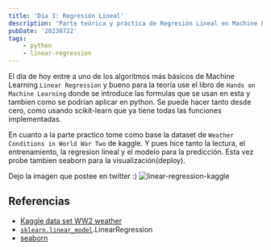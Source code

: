```yaml
---
title: 'Dia 3: Regresión Lineal'
description: 'Parte teórica y práctica de Regresión Lineal en Machine Learning'
pubDate: '20230722'
tags:
    - python
    - linear-regression
---
```


El día de hoy entre a uno de los algoritmos más básicos de Machine Learning `Linear Regression` y bueno para la teoría use el libro de `Hands on Machine Learning` donde se introduce las formulas que se usan en esta y tambien como se podrían aplicar en python. Se puede hacer tanto desde cero, como usando scikit-learn que ya tiene todas las funciones implementadas.

En cuanto a la parte practico tome como base la dataset de `Weather Conditions in World War Two` de kaggle. Y pues hice tanto la lectura, el entrenamiento, la regresion lineal y el modelo para la predicción. Esta vez probe tambien seaborn para la visualización(deploy).

Dejo la imagen que postee en twitter :)
![linear-regression-kaggle](https://pbs.twimg.com/media/F1xsBnCXsAA5eoy?format=jpg&name=medium)


## Referencias
- [Kaggle data set WW2 weather](https://www.kaggle.com/datasets/smid80/weatherww2/code)
- [`sklearn.linear_model`](https://scikit-learn.org/stable/modules/classes.html#module-sklearn.linear_model "sklearn.linear_model").LinearRegression
- [seaborn](https://seaborn.pydata.org)